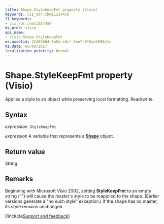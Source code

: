 ```yaml
---
title: Shape.StyleKeepFmt property (Visio)
keywords: vis_sdr.chm11214450
f1_keywords:
- vis_sdr.chm11214450
ms.prod: visio
api_name:
- Visio.Shape.StyleKeepFmt
ms.assetid: 22403064-fa5d-c0cf-8ee7-0f8ae2895d3c
ms.date: 06/08/2017
localization_priority: Normal
---
```



# Shape.StyleKeepFmt property (Visio)

Applies a style to an object while preserving local formatting. Read/write.


## Syntax

_expression_. `StyleKeepFmt`

_expression_ A variable that represents a **[Shape](Visio.Shape.md)** object.


## Return value

String


## Remarks

Beginning with Microsoft Visio 2002, setting  **StyleKeepFmt** to an empty string ("") will cause the master's style to be reapplied to the shape. (Earlier versions generate a "no such style" exception.) If the shape has no master, its style remains unchanged.

[!include[Support and feedback](~/includes/feedback-boilerplate.md)]